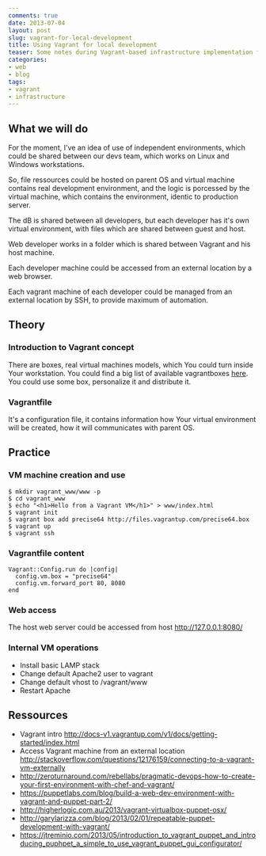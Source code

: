 ```yaml
--- 
comments: true 
date: 2013-07-04
layout: post 
slug: vagrant-for-local-development
title: Using Vagrant for local development
teaser: Some notes during Vagrant-based infrastructure implementation for local LAMP development
categories: 
- web
- blog
tags: 
- vagrant
- infrastructure
---
```


## What we will do

For the moment, I've an idea of use of independent environments, which could be shared between our devs team, which works on Linux and Windows workstations.

So, file ressources could be hosted on parent OS and virtual machine contains real development environment, and the logic is porcessed by the virtual machine, which contains the environment, identic to production server.

The dB is shared between all developers, but each developer has it's own virtual environment, with files which are shared between guest and host.

Web developer works in a folder which is shared between Vagrant and his host machine.

Each developer machine could be accessed from an external location by a web browser.

Each vagrant machine of each developer could be managed from an external location by SSH, to provide maximum of automation.

## Theory

### Introduction to Vagrant concept

There are boxes, real virtual machines models, which You could turn inside Your workstation. You could find a big list of available vagrantboxes [here][1]. You could use some box, personalize it and distribute it.

### Vagrantfile

It's a configuration file, it contains information how Your virtual environment will be created, how it will communicates with parent OS.

## Practice

### VM machine creation and use

    $ mkdir vagrant_www/www -p
    $ cd vagrant_www
    $ echo "<h1>Hello from a Vagrant VM</h1>" > www/index.html
    $ vagrant init
    $ vagrant box add precise64 http://files.vagrantup.com/precise64.box
    $ vagrant up
    $ vagrant ssh

### Vagrantfile content

    Vagrant::Config.run do |config|
      config.vm.box = "precise64"
      config.vm.forward_port 80, 8080
    end

### Web access

The host web server could be accessed from host http://127.0.0.1:8080/

### Internal VM operations
* Install basic LAMP stack
* Change default Apache2 user to vagrant
* Change default vhost to /vagrant/www
* Restart Apache

## Ressources
* Vagrant intro http://docs-v1.vagrantup.com/v1/docs/getting-started/index.html
* Access Vagrant machine from an external location http://stackoverflow.com/questions/12176159/connecting-to-a-vagrant-vm-externally
* http://zeroturnaround.com/rebellabs/pragmatic-devops-how-to-create-your-first-environment-with-chef-and-vagrant/
* https://puppetlabs.com/blog/build-a-web-dev-environment-with-vagrant-and-puppet-part-2/
* http://higherlogic.com.au/2013/vagrant-virtualbox-puppet-osx/
* http://garylarizza.com/blog/2013/02/01/repeatable-puppet-development-with-vagrant/
* https://jtreminio.com/2013/05/introduction_to_vagrant_puppet_and_introducing_puphpet_a_simple_to_use_vagrant_puppet_gui_configurator/

[1]:http://www.vagrantbox.es/
